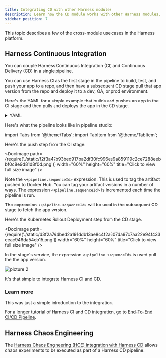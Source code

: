```yaml
---
title: Integrating CD with other Harness modules
description: Learn how the CD module works with other Harness modules.
sidebar_position: 7
---
```


This topic describes a few of the cross-module use cases in the Harness platform.

## Harness Continuous Integration

You can couple Harness Continuous Integration (CI) and Continuous Delivery (CD) in a single pipeline.

You can use Harness CI as the first stage in the pipeline to build, test, and push your app to a repo, and then have a subsequent CD stage pull that app version from the repo and deploy it to a dev, QA, or prod environment.

Here's the YAML for a simple example that builds and pushes an app in the CI stage and then pulls and deploys the app in the CD stage.

<details>
<summary>YAML</summary>

```yaml
pipeline:
  name: tweety
  identifier: tweety
  projectIdentifier: CD_Docs
  orgIdentifier: default
  tags: {}
  properties:
    ci:
      codebase:
        connectorRef: tweetapp
        build: <+input>
  stages:
    - stage:
        name: Tweetapp
        identifier: Tweetapp
        type: CI
        spec:
          cloneCodebase: true
          infrastructure:
            type: KubernetesDirect
            spec:
              connectorRef: docimmut
              namespace: default
              automountServiceAccountToken: true
              nodeSelector: {}
              os: Linux
          execution:
            steps:
              - step:
                  type: BuildAndPushDockerRegistry
                  name: Build Tweet App
                  identifier: Build_Tweet_App
                  spec:
                    connectorRef: Docker_Hub_with_Pwd
                    repo: cretzman/tweetapp
                    tags:
                      - <+pipeline.sequenceId>
          service:
            serviceRef: ""
        variables: []
    - stage:
        name: deploy tweety
        identifier: deploy_tweety
        description: ""
        type: Deployment
        spec:
          deploymentType: Kubernetes
          service:
            serviceRef: Tweety
          environment:
            environmentRef: Tweety
            deployToAll: false
            infrastructureDefinitions:
              - identifier: Tweety
          execution:
            steps:
              - step:
                  name: Rollout Deployment
                  identifier: rolloutDeployment
                  type: K8sRollingDeploy
                  timeout: 10m
                  spec:
                    skipDryRun: false
                    pruningEnabled: false
            rollbackSteps:
              - step:
                  name: Rollback Rollout Deployment
                  identifier: rollbackRolloutDeployment
                  type: K8sRollingRollback
                  timeout: 10m
                  spec:
                    pruningEnabled: false
        tags: {}
        failureStrategies:
          - onFailure:
              errors:
                - AllErrors
              action:
                type: StageRollback
        when:
          pipelineStatus: Success
  allowStageExecutions: true
```
</details>

Here's what the pipeline looks like in pipeline studio:


import Tabs from '@theme/Tabs';
import TabItem from '@theme/TabItem';


<Tabs>
  <TabItem value="CI stage" label="CI stage" default>


Here's the push step from the CI stage:

<DocImage path={require('./static/f2f3a47b93bed917ba2df30fc996ee9a859119c2ce7288eebbf0c8e9d81d8f0d.png')} width="60%" height="60%" title="Click to view full size image" />

Note the `<+pipeline.sequenceId>` expression. This is used to tag the artifact pushed to Docker Hub. You can tag your artifact versions in a number of ways. The expression `<+pipeline.sequenceId>` is incremented each time the pipeline is run.

The expression `<+pipeline.sequenceId>` will be used in the subsequent CD stage to fetch the app version.


</TabItem>
  <TabItem value="CD stage" label="CD stage">


Here's the Kubernetes Rollout Deployment step from the CD stage.

<DocImage path={require('./static/d3f2a764bed2a191ddb13ae8c4f2a607da97c7aa22e94f433eeac946da54cb15.png')} width="60%" height="60%" title="Click to view full size image" />

In the stage's service, the expression `<+pipeline.sequenceId>` is used pull the the app version.

![picture 2](static/3c2e1bbbaf91a9d3da0487bbeb2919ae045b1718fe2c20bba220efcc4a86a439.png)

It's that simple to integrate Harness CI and CD.


</TabItem>
</Tabs>


### Learn more

This was just a simple introduction to the integration.

For a longer tutorial of Harness CI and CD integration, go to [End-To-End CI/CD Pipeline](/tutorials/cd-pipelines/unified-cicd/e2e-pipeline).

## Harness Chaos Engineering

The [Harness Chaos Engineering (HCE) integration with Harness CD](/docs/chaos-engineering/integrations/chaos-cd) allows chaos experiments to be executed as part of a Harness CD pipeline.
